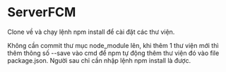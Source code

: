 # ServerFCM


Clone về và chạy lệnh npm install để cài đặt các thư viện.

Không cần commit thư mục node_module lên, khi thêm 1 thư viện mới thì thêm thông số --save vào cmd 
để npm tự động thêm thư viện đó vào file package.json. Người sau chỉ cần nhập lệnh npm install là được.
